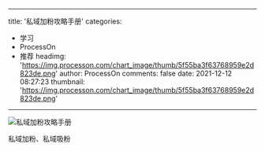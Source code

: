 
---
title: '私域加粉攻略手册'
categories: 
 - 学习
 - ProcessOn
 - 推荐
headimg: 'https://img.processon.com/chart_image/thumb/5f55ba3f63768959e2d823de.png'
author: ProcessOn
comments: false
date: 2021-12-12 08:27:23
thumbnail: 'https://img.processon.com/chart_image/thumb/5f55ba3f63768959e2d823de.png'
---

<div>   
<img class="thumb" alt="私域加粉攻略手册" src="https://img.processon.com/chart_image/thumb/5f55ba3f63768959e2d823de.png" referrerpolicy="no-referrer">
<p>私域加粉、私域吸粉</p>  
</div>
            
